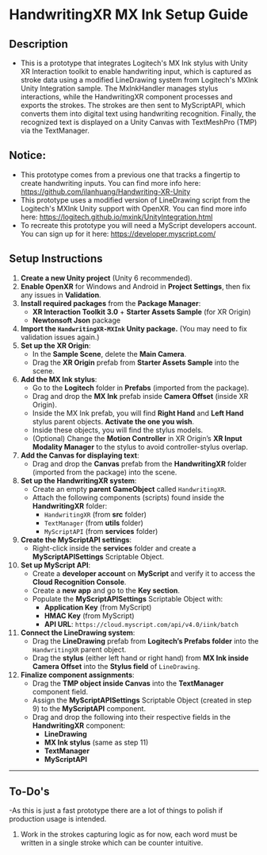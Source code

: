 # HandwritingXR MX Ink Setup Guide

## Description
- This is a prototype that integrates Logitech's MX Ink stylus with Unity XR Interaction toolkit to enable handwriting input, which is captured as stroke data using a modified LineDrawing system from Logitech's MXInk Unity Integration sample. The MxInkHandler manages stylus interactions, while the HandwritingXR component processes and exports the strokes. The strokes are then sent to MyScriptAPI, which converts them into digital text using handwriting recognition. Finally, the recognized text is displayed on a Unity Canvas with TextMeshPro (TMP) via the TextManager.

## Notice:
- This prototype comes from a previous one that tracks a fingertip to create handwriting inputs. You can find more info here: https://github.com/ilanhuang/Handwriting-XR-Unity
- This prototype uses a modified version of LineDrawing script from the Logitech's MXInk Unity support with OpenXR. You can find more info here: https://logitech.github.io/mxink/UnityIntegration.html
- To recreate this prototype you will need a MyScript developers account. You can sign up for it here: https://developer.myscript.com/

## Setup Instructions

1. **Create a new Unity project** (Unity 6 recommended).
2. **Enable OpenXR** for Windows and Android in **Project Settings**, then fix any issues in **Validation**.
3. **Install required packages** from the **Package Manager**:
   - **XR Interaction Toolkit 3.0** + **Starter Assets Sample** (for XR Origin)
   - **Newtonsoft Json** package
4. **Import the `HandwritingXR-MXInk` Unity package.** (You may need to fix validation issues again.)
5. **Set up the XR Origin**:
   - In the **Sample Scene**, delete the **Main Camera**.
   - Drag the **XR Origin** prefab from **Starter Assets Sample** into the scene.
6. **Add the MX Ink stylus**:
   - Go to the **Logitech** folder in **Prefabs** (imported from the package).
   - Drag and drop the **MX Ink** prefab inside **Camera Offset** (inside XR Origin).
   - Inside the MX Ink prefab, you will find **Right Hand** and **Left Hand** stylus parent objects. **Activate the one you wish**.
   - Inside these objects, you will find the stylus models.
   - (Optional) Change the **Motion Controller** in XR Origin’s **XR Input Modality Manager** to the stylus to avoid controller-stylus overlap.
7. **Add the Canvas for displaying text**:
   - Drag and drop the **Canvas** prefab from the **HandwritingXR** folder (imported from the package) into the scene.
8. **Set up the HandwritingXR system**:
   - Create an empty **parent GameObject** called `HandwritingXR`.
   - Attach the following components (scripts) found inside the **HandwritingXR** folder:
     - `HandwritingXR` (from **src** folder)
     - `TextManager` (from **utils** folder)
     - `MyScriptAPI` (from **services** folder)
9. **Create the MyScriptAPI settings**:
   - Right-click inside the **services** folder and create a **MyScriptAPISettings** Scriptable Object.
10. **Set up MyScript API**:
    - Create a **developer account** on **MyScript** and verify it to access the **Cloud Recognition Console**.
    - Create a **new app** and go to the **Key section**.
    - Populate the **MyScriptAPISettings** Scriptable Object with:
      - **Application Key** (from MyScript)
      - **HMAC Key** (from MyScript)
      - **API URL**: `https://cloud.myscript.com/api/v4.0/iink/batch`
11. **Connect the LineDrawing system**:
    - Drag the **LineDrawing** prefab from **Logitech’s Prefabs folder** into the `HandwritingXR` parent object.
    - Drag the **stylus** (either left hand or right hand) from **MX Ink inside Camera Offset** into the **Stylus field** of `LineDrawing`.
12. **Finalize component assignments**:
    - Drag the **TMP object inside Canvas** into the **TextManager** component field.
    - Assign the **MyScriptAPISettings** Scriptable Object (created in step 9) to the **MyScriptAPI** component.
    - Drag and drop the following into their respective fields in the **HandwritingXR** component:
      - **LineDrawing**
      - **MX Ink stylus** (same as step 11)
      - **TextManager**
      - **MyScriptAPI**

---

## To-Do's
-As this is just a fast prototype there are a lot of things to polish if production usage is intended.

1. Work in the strokes capturing logic as for now, each word must be written in a single stroke which can be counter intuitive. 

